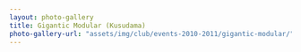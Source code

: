 ```yaml
---
layout: photo-gallery
title: Gigantic Modular (Kusudama)
photo-gallery-url: "assets/img/club/events-2010-2011/gigantic-modular/"
---
```


